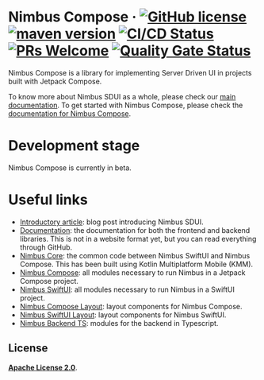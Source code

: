 # Nimbus Compose &middot; [![GitHub license](https://img.shields.io/badge/license-Apache%202.0-blue)](https://github.com/ZupIT/nimbus-compose/blob/main/LICENSE.txt) [![maven version](https://img.shields.io/maven-central/v/br.com.zup.nimbus/nimbus-compose)](https://search.maven.org/artifact/br.com.zup.nimbus/nimbus-compose) [![CI/CD Status](https://github.com/ZupIT/nimbus-compose/actions/workflows/validation.yml/badge.svg?branch=main)](https://github.com/ZupIT/nimbus-compose/actions/workflows/validation.yml) [![PRs Welcome](https://img.shields.io/badge/PRs-welcome-brightgreen.svg)](https://github.com/ZupIT/nimbus-compose/blob/main/CONTRIBUTING.md) [![Quality Gate Status](https://sonarcloud.io/api/project_badges/measure?project=ZupIT_nimbus_compose&metric=alert_status)](https://sonarcloud.io/summary/new_code?id=ZupIT_nimbus_compose)

Nimbus Compose is a library for implementing Server Driven UI in projects built with Jetpack Compose.

To know more about Nimbus SDUI as a whole, please check our [main documentation](https://github.com/ZupIT/nimbus-docs/blob/main/readme.md).
To get started with Nimbus Compose, please check the [documentation for Nimbus Compose](https://github.com/ZupIT/nimbus-docs/blob/main/compose/index.md).

# Development stage
Nimbus Compose is currently in beta.

# Useful links
- [Introductory article](https://medium.com/p/9a0d95686fd9/): blog post introducing Nimbus SDUI.
- [Documentation](https://github.com/ZupIT/nimbus-docs): the documentation for both the frontend and backend libraries. This is not in a website format yet, but you can read everything through GitHub.
- [Nimbus Core](https://github.com/ZupIT/nimbus-core): the common code between Nimbus SwiftUI and Nimbus Compose. This has been built using Kotlin Multiplatform Mobile (KMM).
- [Nimbus Compose](https://github.com/ZupIT/nimbus-compose): all modules necessary to run Nimbus in a Jetpack Compose project.
- [Nimbus SwiftUI](https://github.com/ZupIT/nimbus-swiftui): all modules necessary to run Nimbus in a SwiftUI project.
- [Nimbus Compose Layout](https://github.com/ZupIT/nimbus-layout-compose): layout components for Nimbus Compose.
- [Nimbus SwiftUI Layout](https://github.com/ZupIT/nimbus-layout-swiftui): layout components for Nimbus SwiftUI.
- [Nimbus Backend TS](https://github.com/ZupIT/nimbus-backend-ts): modules for the backend in Typescript.

## **License**
[**Apache License 2.0**](https://github.com/ZupIT/nimbus-compose/blob/main/LICENSE.txt).
